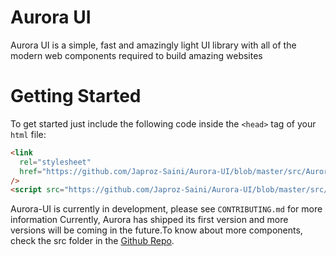 # Aurora UI

Aurora UI is a simple, fast and amazingly light UI library with all of the modern web components required to build amazing websites

# Getting Started

To get started just include the following code inside the `<head>` tag of your `html` file:

```html
<link
  rel="stylesheet"
  href="https://github.com/Japroz-Saini/Aurora-UI/blob/master/src/Aurora.css"
/>
<script src="https://github.com/Japroz-Saini/Aurora-UI/blob/master/src/Aurora.js"></script>
```

Aurora-UI is currently in development, please see ```CONTRIBUTING.md``` for more information
Currently, Aurora has shipped its first version and more versions will be coming in the future.To know about more components, check the src folder in the [Github Repo](https://github.com/Japroz-Saini/Aurora-UI).
